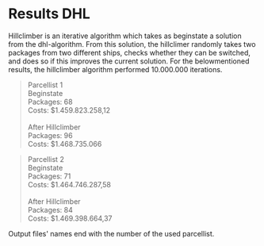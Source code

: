 # Results DHL

Hillclimber is an iterative algorithm which takes as beginstate a solution from the dhl-algorithm. From this solution, the hillclimer
randomly takes two packages from two different ships, checks whether they can be switched, and does so if this improves the current solution.
For the belowmentioned results, the hillclimber algorithm performed 10.000.000 iterations.

> Parcellist 1\
> Beginstate\
> Packages: 68\
> Costs: $1.459.823.258,12\
> \
> After Hillclimber\
> Packages: 96\
> Costs: $1.468.735.066

> Parcellist 2\
> Beginstate\
> Packages: 71\
> Costs: $1.464.746.287,58\
> \
> After Hillclimber\
> Packages: 84\
> Costs: $1.469.398.664,37

Output files' names end with the number of the used parcellist.
